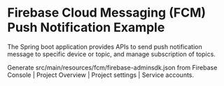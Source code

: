 # Firebase Cloud Messaging (FCM) Push Notification Example

The Spring boot application provides APIs to send push notification message to specific device or topic, and manage subscription of topics.  
  
Generate src/main/resources/fcm/firebase-adminsdk.json from Firebase Console | Project Overview | Project settings | Service accounts.  
